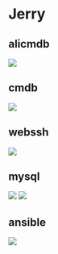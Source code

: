 # Jerry

## alicmdb
![](https://github.com/ttcats/jerry/blob/master/jerry/static/img/alicmdb.jpg)

## cmdb
![](https://github.com/ttcats/jerry/blob/master/jerry/static/img/cmdb.jpg)

## webssh
![](https://github.com/ttcats/jerry/blob/master/jerry/static/img/webssh.jpg)

## mysql
![](https://github.com/ttcats/jerry/blob/master/jerry/static/img/mysql.jpg)
![](https://github.com/ttcats/jerry/blob/master/jerry/static/img/mysql1.jpg)

## ansible
![](https://github.com/ttcats/jerry/blob/master/jerry/static/img/an.jpg)
